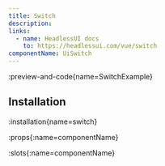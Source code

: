```yaml
---
title: Switch
description:
links:
  - name: HeadlessUI docs
    to: https://headlessui.com/vue/switch
componentName: UiSwitch
---
```


:preview-and-code{name=SwitchExample}

## Installation

:installation{name=switch}

:props{:name=componentName}

:slots{:name=componentName}
